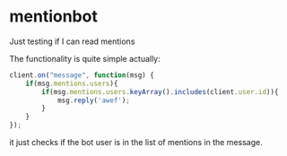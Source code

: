# mentionbot

Just testing if I can read mentions

The functionality is quite simple actually:

```javascript
client.on("message", function(msg) { 
	if(msg.mentions.users){
		if(msg.mentions.users.keyArray().includes(client.user.id)){
			msg.reply('awef');
		}
	}
});
```

it just checks if the bot user is in the list of mentions in the message.